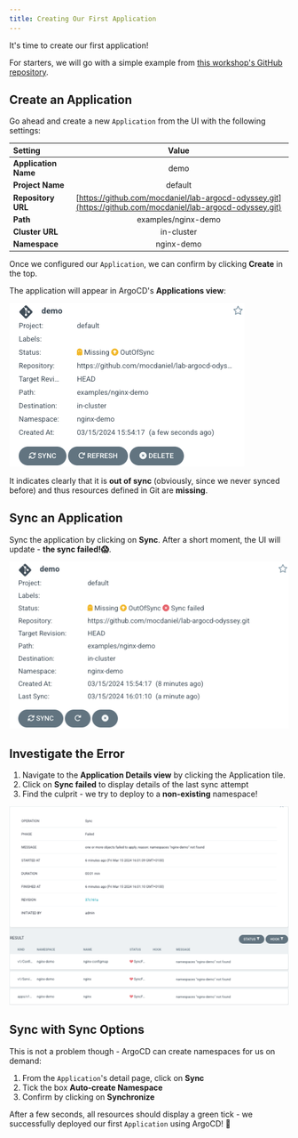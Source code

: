 ```yaml
---
title: Creating Our First Application
---
```


It's time to create our first application!

For starters, we will go with a simple example from [this workshop's GitHub repository](https://github.com/mocdaniel/lab-argocd-odyssey).

## Create an Application

Go ahead and create a new `Application` from the UI with the following settings:

| Setting | Value |
|:--------|:-----:|
| **Application Name** | demo |
| **Project Name** | default |
| **Repository URL** | [https://github.com/mocdaniel/lab-argocd-odyssey.git](https://github.com/mocdaniel/lab-argocd-odyssey.git) |
| **Path** | examples/nginx-demo |
| **Cluster URL** | in-cluster |
| **Namespace** | nginx-demo |

Once we configured our `Application`, we can confirm by clicking **Create** in
the top.

The application will appear in ArgoCD's **Applications view**:

![Unsynced demo application in ArgoCD UI](demo-application.png)

It indicates clearly that it is **out of sync** (obviously, since we never
synced before) and thus resources defined in Git are **missing**.

## Sync an Application

Sync the application by clicking on **Sync**. After a short moment, the UI
will update - **the sync failed!😱**.

![Application in ArgoCD UI - sync failed](failed-demo-application.png)

## Investigate the Error

1. Navigate to the **Application Details view** by
clicking the Application tile.
2. Click on **Sync failed** to display details of the last sync attempt
3. Find the culprit - we try to deploy to a **non-existing** namespace!

![Details of a failed sync attempt in ArgoCD UI](failed-sync-details.png)

## Sync with Sync Options

This is not a problem though - ArgoCD can create namespaces for us on demand:

1. From the `Application`'s detail page, click on **Sync**
2. Tick the box **Auto-create Namespace**
3. Confirm by clicking on **Synchronize**

After a few seconds, all resources should display a green tick - we successfully
deployed our first `Application` using ArgoCD! 🥳
